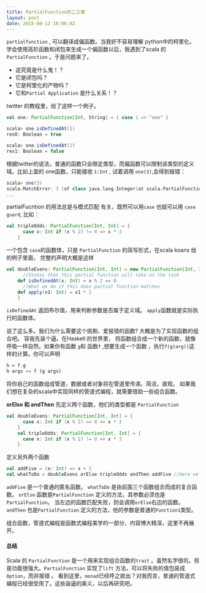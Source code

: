```yaml
---
title: PartialFunction的二三事
layout: post
date: 2015-08-12 16:06:02
---
```


`partialfunction` , 可以翻译成偏函数。当我好不容易理解 python中的柯里化， 学会使用高阶函数和闭包来生成一个偏函数以后，我遇到了scala 的 `PartialFunction` 。于是问题来了。

- 这究竟是什么鬼！？
- 它是闭包吗？
- 它是柯里化的产物吗？
- 它和`Partial Application` 是什么关系！？

twitter 的教程里，给了这样一个例子。

```scala
val one: PartialFunction[Int, String] = { case 1 => "one" }

scala> one.isDefinedAt(1)
res0: Boolean = true

scala> one.isDefinedAt(2)
res1: Boolean = false
```

根据twitter的说法，普通的函数只会限定类型，而偏函数可以限制该类型的定义域。比如上面的 one函数，只能接收 `1:Int` , 试着调用 `one(3)`,会得到报错：

```scala
scala> one(3)
scala.MatchError: 3 (of class java.lang.Integer)at scala.PartialFunction$$anon$1.apply(PartialFunction.scala:248)
...
```
partialFucntion 的用法总是与模式匹配 有关，既然可以用`case` 也就可以用 `case guard`, 比如：

```scala
val tripleOdds: PartialFunction[Int, Int] = {
      case x: Int if (x % 2) != 0 => x * 3
    }
```

一个包含 `case`的函数体，只是 `PartialFunction` 的简写形式，在scala koans 给的例子里面， 完整的声明大概是这样

```scala
val doubleEvens: PartialFunction[Int, Int] = new PartialFunction[Int, Int] {
      //States that this partial function will take on the task
    def isDefinedAt(x: Int) = x % 2 == 0
      //What we do if this does partial function matches
    def apply(v1: Int) = v1 * 2
    }
```

`isDefinedAt` 返回布尔值，用来判断参数是否属于定义域。
`apply`函数就是实际执行的函数体。

说了这么多。我们为什么需要这个挑剔、爱报错的函数? 大概是为了实现函数的组合吧。
容我先装个逼。在Haskell 的世界里， 将函数组合成一个新的函数，就像呼吸一样自然。如果你有函数 `g`和 函数`f` ,想要生成一个函数 ，执行`f(g(arg))`这样的计算。你可以声明

```haskell
h = f.g
h args == f (g args) 
```

将你自己的函数组成管道，数据或者对象将在管道里传递。简洁，直观。
如果我们想在复杂的scala中实现同样的管道式编程，就需要借助一些组合函数。

**orElse 和 andThen**
先定义两个函数，他们的类型都是 `PartialFunction`

```scala
val doubleEvens: PartialFunction[Int, Int] = {
      case x: Int if (x % 2) == 0 => x * 2
    }
    val tripleOdds: PartialFunction[Int, Int] = {
      case x: Int if (x % 2) != 0 => x * 3
    }
```
 定义另外两个函数
 
```scala
val addFive = (x: Int) => x + 5
val whatToDo = doubleEvens orElse tripleOdds andThen addFive //Here we chain the partial function
```    

`addFive` 是一个普通的匿名函数。 `whatToDo` 是由前面三个函数组合而成的复合函数。
`orElse` 函数是`PartialFunction` 定义的方法，其参数必须也是 `PartialFunction`。
当左边的函数匹配失败，则会调用`orElse`右边的函数。
`andThen` 也是`PartialFunction` 定义的方法，他的参数是普通的`Function1`类型。

组合函数，管道式编程是函数式编程美学的一部分，内容博大精深，这里不再展开。

#### 总结
Scala 的 `PartialFunction` 是一个用来实现组合函数的`trait` 。虽然名字很坑，但是功能很强大。`PartialFunction`  实现了`lift` 方法，可以将失败的值包装成`Option`，而非报错 。 看到这里，`monad`已经呼之欲出？对我而言，普通的管道式编程已经很受用了。这些装逼的奥义，以后再研究吧。
